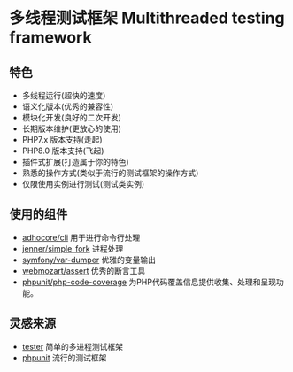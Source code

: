 # 多线程测试框架 Multithreaded testing framework 

## 特色

* 多线程运行(超快的速度)
* 语义化版本(优秀的兼容性)
* 模块化开发(良好的二次开发)
* 长期版本维护(更放心的使用)
* PHP7.x 版本支持(走起)
* PHP8.0 版本支持(飞起)
* 插件式扩展(打造属于你的特色)
* 熟悉的操作方式(类似于流行的测试框架的操作方式)
* 仅限使用实例进行测试(测试类实例)

## 使用的组件
* [adhocore/cli](https://packagist.org/packages/adhocore/cli) 用于进行命令行处理
* [jenner/simple_fork](https://packagist.org/packages/jenner/simple_fork) 进程处理
* [symfony/var-dumper](https://packagist.org/packages/symfony/var-dumper) 优雅的变量输出
* [webmozart/assert]() 优秀的断言工具 
* [phpunit/php-code-coverage](https://github.com/sebastianbergmann/php-code-coverage) 为PHP代码覆盖信息提供收集、处理和呈现功能。

## 灵感来源

* [tester](https://github.com/nette/tester) 简单的多进程测试框架
* [phpunit](https://github.com/sebastianbergmann/phpunit) 流行的测试框架
